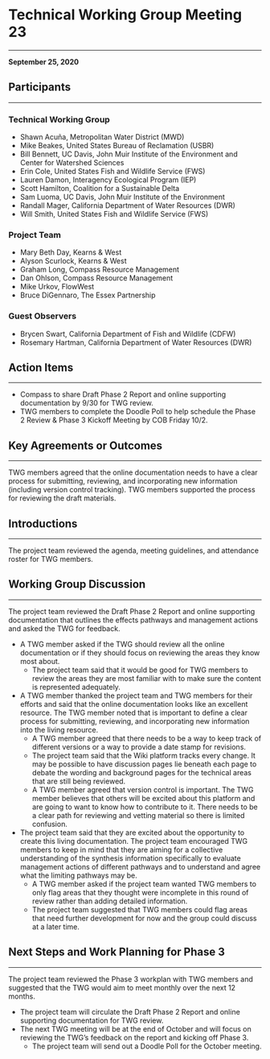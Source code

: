 # Technical Working Group Meeting 23
***
 
**September 25, 2020**
 
## Participants
***

### Technical Working Group
* Shawn Acuña, Metropolitan Water District (MWD)
* Mike Beakes, United States Bureau of Reclamation (USBR)
* Bill Bennett, UC Davis, John Muir Institute of the Environment and Center for Watershed Sciences
* Erin Cole, United States Fish and Wildlife Service (FWS)
* Lauren Damon, Interagency Ecological Program (IEP)
* Scott Hamilton, Coalition for a Sustainable Delta
* Sam Luoma, UC Davis, John Muir Institute of the Environment
* Randall Mager, California Department of Water Resources (DWR)
* Will Smith, United States Fish and Wildlife Service (FWS)

### Project Team
* Mary Beth Day, Kearns & West
* Alyson Scurlock, Kearns & West 
* Graham Long, Compass Resource Management
* Dan Ohlson, Compass Resource Management
* Mike Urkov, FlowWest
* Bruce DiGennaro, The Essex Partnership

### Guest Observers 
* Brycen Swart, California Department of Fish and Wildlife (CDFW)
* Rosemary Hartman, California Department of Water Resources (DWR)

## Action Items
***
* Compass to share Draft Phase 2 Report and online supporting documentation by 9/30 for TWG review.
* TWG members to complete the Doodle Poll to help schedule the Phase 2 Review & Phase 3 Kickoff Meeting by COB Friday 10/2.

## Key Agreements or Outcomes

***

TWG members agreed that the online documentation needs to have a clear process for submitting, reviewing, and incorporating new information (including version control tracking). TWG members supported the process for reviewing the draft materials.

## Introductions

***

The project team reviewed the agenda, meeting guidelines, and attendance roster for TWG members.

## Working Group Discussion

***

The project team reviewed the Draft Phase 2 Report and online supporting documentation that outlines the effects pathways and management actions and asked the TWG for feedback.

* A TWG member asked if the TWG should review all the online documentation or if they should focus on reviewing the areas they know most about. 
  + The project team said that it would be good for TWG members to review the areas they are most familiar with to make sure the content is represented adequately. 
* A TWG member thanked the project team and TWG members for their efforts and said that the online documentation looks like an excellent resource. The TWG member noted that is important to define a clear process for submitting, reviewing, and incorporating new information into the living resource. 
  + A TWG member agreed that there needs to be a way to keep track of different versions or a way to provide a date stamp for revisions.
  + The project team said that the Wiki platform tracks every change. It may be possible to have discussion pages lie beneath each page to debate the wording and background pages for the technical areas that are still being reviewed.
  + A TWG member agreed that version control is important. The TWG member believes that others will be excited about this platform and are going to want to know how to contribute to it. There needs to be a clear path for reviewing and vetting material so there is limited confusion.
* The project team said that they are excited about the opportunity to create this living documentation. The project team encouraged TWG members to keep in mind that they are aiming for a collective understanding of the synthesis information specifically to evaluate management actions of different pathways and to understand and agree what the limiting pathways may be. 
  + A TWG member asked if the project team wanted TWG members to only flag areas that they thought were incomplete in this round of review rather than adding detailed information. 
  + The project team suggested that TWG members could flag areas that need further development for now and the group could discuss at a later time. 

## Next Steps and Work Planning for Phase 3
***
The project team reviewed the Phase 3 workplan with TWG members and suggested that the TWG would aim to meet monthly over the next 12 months. 

* The project team will circulate the Draft Phase 2 Report and online supporting documentation for TWG review.
* The next TWG meeting will be at the end of October and will focus on reviewing the TWG’s feedback on the report and kicking off Phase 3.
  + The project team will send out a Doodle Poll for the October meeting.